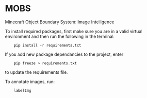 # MOBS
Minecraft Object Boundary System: Image Intelligence

To install required packages, first make sure you are in a valid virtual environment and then run the following in the terminal:
```commandline
    pip install -r requirements.txt
```

If you add new package dependancies to the project, enter
```commandline
    pip freeze > requirements.txt
```
to update the requirements file.

To annotate images, run:
```commandline
    labelImg
```
